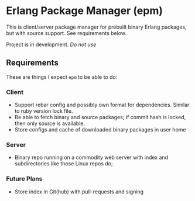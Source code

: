 # Erlang Package Manager (epm)

This is client/server package manager for prebuilt binary Erlang packages, but
with source support. See requirements below.

Project is in development. _Do not use_

## Requirements

These are things I expect `epm` to be able to do:

### Client

*  Support rebar config and possibly own format for dependencies. Similar to ruby
   version lock file.
*  Be able to fetch binary and source packages; if commit hash is locked, then
   only source is available.
*  Store configs and cache of downloaded binary packages in user home

### Server

*  Binary repo running on a commodity web server with index and subdirectories
   like those Linux repos do;

### Future Plans

*  Store index in Git(hub) with pull-requests and signing